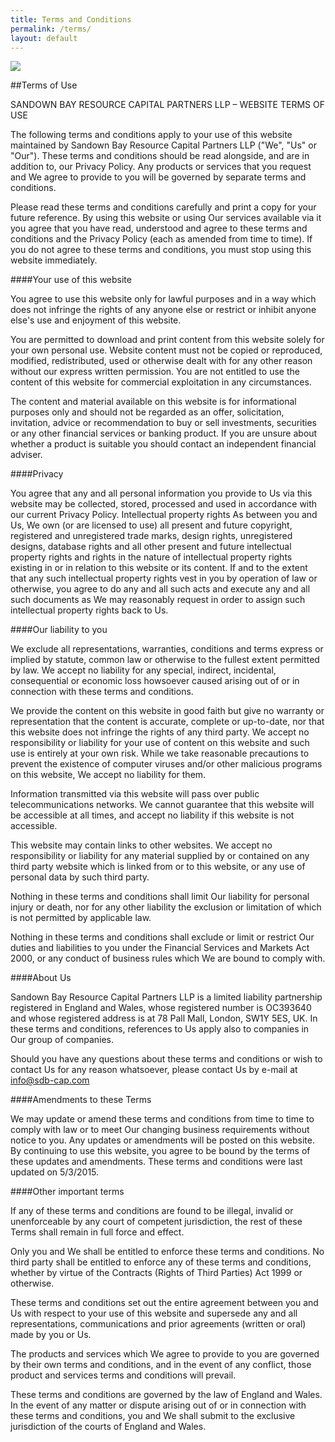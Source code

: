 ```yaml
---
title: Terms and Conditions
permalink: /terms/
layout: default
---
```


<img src="{{ site.baseurl }}/images/mine_4.jpg" class="u-max-full-width"/>

##Terms of Use

SANDOWN BAY RESOURCE CAPITAL PARTNERS LLP – WEBSITE TERMS OF USE

The following terms and conditions apply to your use of this website maintained by Sandown Bay Resource 
Capital Partners LLP ("We", "Us" or "Our"). These terms and conditions should be read alongside, and are in 
addition to, our Privacy Policy. Any products or services that you request and We agree to provide to you will 
be governed by separate terms and conditions.

Please read these terms and conditions carefully and print a copy for your future reference. By using this 
website or using Our services available via it you agree that you have read, understood and agree to these 
terms and conditions and the Privacy Policy (each as amended from time to time). If you do not agree to these 
terms and conditions, you must stop using this website immediately.

####Your use of this website

You agree to use this website only for lawful purposes and in a way which does not infringe the rights of any 
anyone else or restrict or inhibit anyone else's use and enjoyment of this website.

You are permitted to download and print content from this website solely for your own personal use. Website 
content must not be copied or reproduced, modified, redistributed, used or otherwise dealt with for any other 
reason without our express written permission. You are not entitled to use the content of this website for 
commercial exploitation in any circumstances.

The content and material available on this website is for informational purposes only and should not be 
regarded as an offer, solicitation, invitation, advice or recommendation to buy or sell investments, securities or 
any other financial services or banking product. If you are unsure about whether a product is suitable you 
should contact an independent financial adviser.

####Privacy

You agree that any and all personal information you provide to Us via this website may be collected, stored, 
processed and used in accordance with our current Privacy Policy. Intellectual property rights
As between you and Us, We own (or are licensed to use) all present and future copyright, registered and 
unregistered trade marks, design rights, unregistered designs, database rights and all other present and future 
intellectual property rights and rights in the nature of intellectual property rights existing in or in relation to 
this website or its content. If and to the extent that any such intellectual property rights vest in you by 
operation of law or otherwise, you agree to do any and all such acts and execute any and all such documents 
as We may reasonably request in order to assign such intellectual property rights back to Us.

####Our liability to you

We exclude all representations, warranties, conditions and terms express or implied by statute, common law 
or otherwise to the fullest extent permitted by law. We accept no liability for any special, indirect, incidental, 
consequential or economic loss howsoever caused arising out of or in connection with these terms and 
conditions.

We provide the content on this website in good faith but give no warranty or representation that the content 
is accurate, complete or up-to-date, nor that this website does not infringe the rights of any third party. We 
accept no responsibility or liability for your use of content on this website and such use is entirely at your own 
risk. While we take reasonable precautions to prevent the existence of computer viruses and/or other 
malicious programs on this website, We accept no liability for them.

Information transmitted via this website will pass over public telecommunications networks. We cannot 
guarantee that this website will be accessible at all times, and accept no liability if this website is not 
accessible.

This website may contain links to other websites. We accept no responsibility or liability for any material 
supplied by or contained on any third party website which is linked from or to this website, or any use of 
personal data by such third party.

Nothing in these terms and conditions shall limit Our liability for personal injury or death, nor for any other 
liability the exclusion or limitation of which is not permitted by applicable law.

Nothing in these terms and conditions shall exclude or limit or restrict Our duties and liabilities to you under 
the Financial Services and Markets Act 2000, or any conduct of business rules which We are bound to comply 
with.

####About Us

Sandown Bay Resource Capital Partners LLP is a limited liability partnership registered in England and Wales, 
whose registered number is OC393640 and whose registered address is at 78 Pall Mall, London, SW1Y 5ES, UK. 
In these terms and conditions, references to Us apply also to companies in Our group of companies.

Should you have any questions about these terms and conditions or wish to contact Us for any reason 
whatsoever, please contact Us by e-mail at <info@sdb-cap.com>

####Amendments to these Terms

We may update or amend these terms and conditions from time to time to comply with law or to meet Our 
changing business requirements without notice to you. Any updates or amendments will be posted on this 
website. By continuing to use this website, you agree to be bound by the terms of these updates and 
amendments. These terms and conditions were last updated on 5/3/2015.

####Other important terms

If any of these terms and conditions are found to be illegal, invalid or unenforceable by any court of competent 
jurisdiction, the rest of these Terms shall remain in full force and effect.

Only you and We shall be entitled to enforce these terms and conditions. No third party shall be entitled to 
enforce any of these terms and conditions, whether by virtue of the Contracts (Rights of Third Parties) Act 
1999 or otherwise.

These terms and conditions set out the entire agreement between you and Us with respect to your use of this 
website and supersede any and all representations, communications and prior agreements (written or oral) 
made by you or Us.

The products and services which We agree to provide to you are governed by their own terms and conditions, 
and in the event of any conflict, those product and services terms and conditions will prevail.

These terms and conditions are governed by the law of England and Wales. In the event of any matter or 
dispute arising out of or in connection with these terms and conditions, you and We shall submit to the 
exclusive jurisdiction of the courts of England and Wales.
